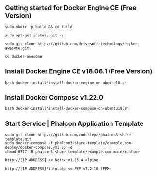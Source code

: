 Getting started for Docker Engine CE (Free Version)
---------------------------------------------------

```
sudo mkdir -p build && cd build

sudo apt-get install git -y

sudo git clone https://github.com/drivesoft-technology/docker-awesome.git

cd docker-awesome
```


Install Docker Engine CE v18.06.1 (Free Version)
---------------------------------------------------

```
bash docker-install/install-docker-engine-on-ubuntu18.sh
```


Install Docker Compose v1.22.0
---------------------------------------------------

```
bash docker-install/install-docker-compose-on-ubuntu18.sh
```


Start Service | Phalcon Application Template
---------------------------------------------------

```
sudo git clone https://github.com/codestepz/phalcon3-share-template.git
sudo docker-compose -f phalcon3-share-template/example.com-deploy/docker-compose.yml up -d
chmod 0777 -R phalcon3-share-template/example.com-main/runtime
```

```
http://[IP ADDRESS] << Nginx v1.15.4-alpine

http://[IP ADDRESS]/info.php << PHP v7.2.10 (FPM) 
```